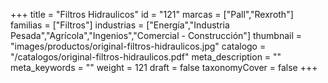 +++
title = "Filtros Hidraulicos"
id = "121"
marcas = ["Pall","Rexroth"]
familias = ["Filtros"]
industrias = ["Energía","Industria Pesada","Agrícola","Ingenios","Comercial - Construcción"]
thumbnail = "images/productos/original-filtros-hidraulicos.jpg"
catalogo = "/catalogos/original-filtros-hidraulicos.pdf"
meta_description = ""
meta_keywords = ""
weight = 121
draft = false
taxonomyCover = false
+++
